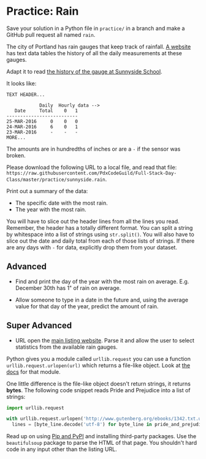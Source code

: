 # Practice: Rain

Save your solution in a Python file in `practice/` in a branch and make a GitHub pull request all named `rain`.

The city of Portland has rain gauges that keep track of rainfall.
[A website](http://or.water.usgs.gov/non-usgs/bes/) has text data tables the history of all the daily measurements at these gauges.

Adapt it to read [the history of the gauge at Sunnyside School](https://raw.githubusercontent.com/PdxCodeGuild/Full-Stack-Day-Class/master/practice/sunnyside.rain).

It looks like:

```
TEXT HEADER...

            Daily  Hourly data -->
   Date     Total    0   1
--------------------------
25-MAR-2016     0    0   0
24-MAR-2016     6    0   1
23-MAR-2016     -    -   -
MORE...
```

The amounts are in hundredths of inches or are a `-` if the sensor was broken.

Please download the following URL to a local file, and read that file: `https://raw.githubusercontent.com/PdxCodeGuild/Full-Stack-Day-Class/master/practice/sunnyside.rain`.

Print out a summary of the data:

* The specific date with the most rain.
* The year with the most rain.

You will have to slice out the header lines from all the lines you read.
Remember, the header has a totally different format.
You can split a string by whitespace into a list of strings using `str.split()`.
You will also have to slice out the date and daily total from each of those lists of strings.
If there are any days with `-` for data, explicitly drop them from your dataset.

## Advanced

*   Find and print the day of the year with the most rain on average.
    E.g. December 30th has 1" of rain on average.

*   Allow someone to type in a date in the future and, using the average value for that day of the year, predict the amount of rain.

## Super Advanced

* URL open the [main listing website](http://or.water.usgs.gov/non-usgs/bes/).
Parse it and allow the user to select statistics from the available rain gauges.

Python gives you a module called `urllib.request` you can use a function `urllib.request.urlopen(url)` which returns a file-like object.
Look at [the docs](https://docs.python.org/3/library/urllib.request.html#module-urllib.request) for that module.

One little difference is the file-like object doesn't return strings, it returns **bytes**.
The following code snippet reads Pride and Prejudice into a list of strings:

```py
import urllib.request

with urllib.request.urlopen('http://www.gutenberg.org/ebooks/1342.txt.utf-8') as pride_and_prejudice_file:
  lines = [byte_line.decode('utf-8') for byte_line in pride_and_prejudice_file]
```

Read up on using [Pip and PyPI](/notes/py-pip.md) and installing third-party packages.
Use the `beautifulsoup` package to parse the HTML of that page.
You shouldn't hard code in any input other than the listing URL.
